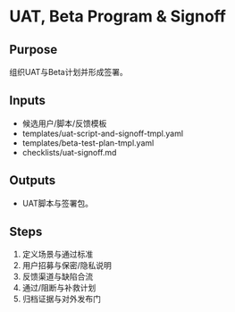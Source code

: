 # UAT, Beta Program & Signoff

## Purpose

组织UAT与Beta计划并形成签署。

## Inputs

- 候选用户/脚本/反馈模板
- templates/uat-script-and-signoff-tmpl.yaml
- templates/beta-test-plan-tmpl.yaml
- checklists/uat-signoff.md

## Outputs

- UAT脚本与签署包。

## Steps

1. 定义场景与通过标准
2. 用户招募与保密/隐私说明
3. 反馈渠道与缺陷合流
4. 通过/阻断与补救计划
5. 归档证据与对外发布门
